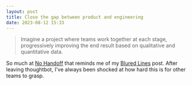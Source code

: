 ```yaml
---
layout: post
title: Close the gap between product and engineering
date: 2023-08-12 15:33
---
```


> Imagine a project where teams work together at each stage, progressively improving the end result based on qualitative and quantitative data.

So much at [No Handoff](https://nohandoff.org/) that reminds me of my [Blured Lines](https://thoughtbot.com/blog/blurred-lines) post. After leaving thoughtbot, I've always been shocked at how hard this is for other teams to grasp.
